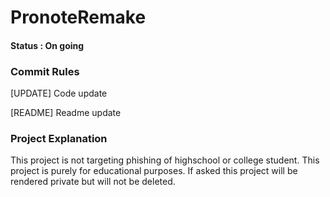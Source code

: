 # PronoteRemake

#### Status : On going

### Commit Rules

  [UPDATE] Code update

  [README] Readme update

### Project Explanation

  This project is not targeting phishing of highschool or college student. This project is purely for educational purposes.
  If asked this project will be rendered private but will not be deleted. 
